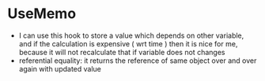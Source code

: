 # UseMemo
- I can use this hook to store a value which depends on other variable, and if the calculation is expensive ( wrt time ) then it is nice for me, because it will not 
  recalculate that if variable does not changes
- referential equality: it returns the reference of same object over and over again with updated value
